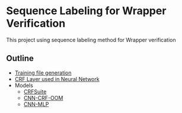 # Sequence Labeling for Wrapper Verification
This project using sequence labeling method for Wrapper verification
## Outline
* [Training file generation](/Models/prepare_train_with_set.ipynb)
* [CRF Layer used in Neural Network](/Models/crflayer.py)
* Models
  * [CRFSuite](/Models/CRFsuite.ipynb)
  * [CNN-CRF-OOM](/Models/cnn-crf-OOM.ipynb)
  * [CNN-MLP](/Models/cnn-mlp.ipynb)
